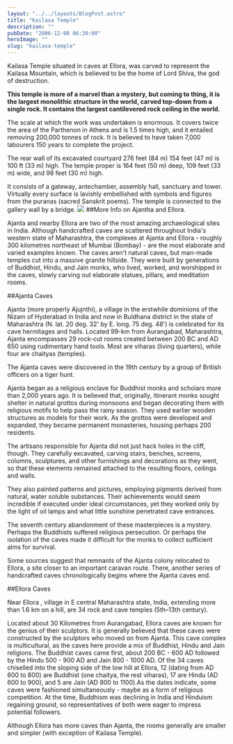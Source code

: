 ```yaml
---
layout: "../../layouts/BlogPost.astro"
title: "Kailasa Temple"
description: ""
pubDate: "2006-12-08 06:30:00"
heroImage: ""
slug: "kailasa-temple"
---
```


Kailasa Temple situated in caves at Ellora, was carved to represent the Kailasa Mountain, which is believed to be the home of Lord Shiva, the god of destruction.

**This temple is more of a marvel than a mystery, but coming to thing, it is the largest monolithic structure in the world, carved top-down from a single rock. It contains the largest cantilevered rock ceiling in the world.**

The scale at which the work was undertaken is enormous. It covers twice the area of the Parthenon in Athens and is 1.5 times high, and it entailed removing 200,000 tonnes of rock. It is believed to have taken 7,000 labourers 150 years to complete the project.

The rear wall of its excavated courtyard 276 feet (84 m) 154 feet (47 m) is 100 ft (33 m) high. The temple proper is 164 feet (50 m) deep, 109 feet (33 m) wide, and 98 feet (30 m) high.

It consists of a gateway, antechamber, assembly hall, sanctuary and tower. Virtually every surface is lavishly embellished with symbols and figures from the puranas (sacred Sanskrit poems). The temple is connected to the gallery wall by a bridge.
![](/content/images/2013/Dec/kailasa_temple.jpg)
##More Info on Ajantha and Ellora.

Ajanta and nearby Ellora are two of the most amazing archaeological sites in India. Although handcrafted caves are scattered throughout India's western state of Maharashtra, the complexes at Ajanta and Ellora - roughly 300 kilometres northeast of Mumbai (Bombay) - are the most elaborate and varied examples known. The caves aren't natural caves, but man-made temples cut into a massive granite hillside. They were built by generations of Buddhist, Hindu, and Jain monks, who lived, worked, and worshipped in the caves, slowly carving out elaborate statues, pillars, and meditation rooms.

##Ajanta Caves

Ajanta (more properly Ajujnthi), a village in the erstwhile dominions of the Nizam of Hyderabad in India and now in Buldhana district in the state of Maharashtra
(N. lat. 20 deg. 32' by E. long. 75 deg. 48') is celebrated for its cave hermitages and halls.
Located 99-km from Aurangabad, Maharashtra, Ajanta encompasses 29 rock-cut rooms created between 200 BC and AD 650 using rudimentary hand tools. Most are viharas (living quarters), while four are chaityas (temples).

The Ajanta caves were discovered in the 19th century by a group of British officers on a tiger hunt.

Ajanta began as a religious enclave for Buddhist monks and scholars more than 2,000 years ago. It is believed that, originally, itinerant monks sought shelter in natural grottos during monsoons and began decorating them with religious motifs to help pass the rainy season. They used earlier wooden structures as models for their work. As the grottos were developed and expanded, they became permanent monasteries, housing perhaps 200 residents.

The artisans responsible for Ajanta did not just hack holes in the cliff, though. They carefully excavated, carving stairs, benches, screens, columns, sculptures, and other furnishings and decorations as they went, so that these elements remained attached to the resulting floors, ceilings and walls.

They also painted patterns and pictures, employing pigments derived from natural, water soluble substances. Their achievements would seem incredible if executed under ideal circumstances, yet they worked only by the light of oil lamps and what little sunshine penetrated cave entrances.

The seventh century abandonment of these masterpieces is a mystery. Perhaps the Buddhists suffered religious persecution. Or perhaps the isolation of the caves made it difficult for the monks to collect sufficient alms for survival.

Some sources suggest that remnants of the Ajanta colony relocated to Ellora, a site closer to an important caravan route. There, another series of handcrafted caves chronologically begins where the Ajanta caves end.

##Ellora Caves

Near Ellora , village in E central Maharashtra state, India, extending more than 1.6 km on a hill, are 34 rock and cave temples (5th–13th century).

Located about 30 Kilometres from Aurangabad, Ellora caves are known for the genius of their sculptors. It is generally believed that these caves were constructed by the sculptors who moved on from Ajanta. This cave complex is multicultural, as the caves here provide a mix of Buddhist, Hindu and Jain religions. The Buddhist caves came first, about 200 BC - 600 AD followed by the Hindu 500 - 900 AD and Jain 800 - 1000 AD.
Of the 34 caves chiselled into the sloping side of the low hill at Ellora, 12 (dating from AD 600 to 800) are Buddhist (one chaitya, the rest viharas), 17 are Hindu (AD 600 to 900), and 5 are Jain (AD 800 to 1100).As the dates indicate, some caves were fashioned simultaneously - maybe as a form of religious competition. At the time, Buddhism was declining in India and Hinduism regaining ground, so representatives of both were eager to impress potential followers.

Although Ellora has more caves than Ajanta, the rooms generally are smaller and simpler (with exception of Kailasa Temple).
